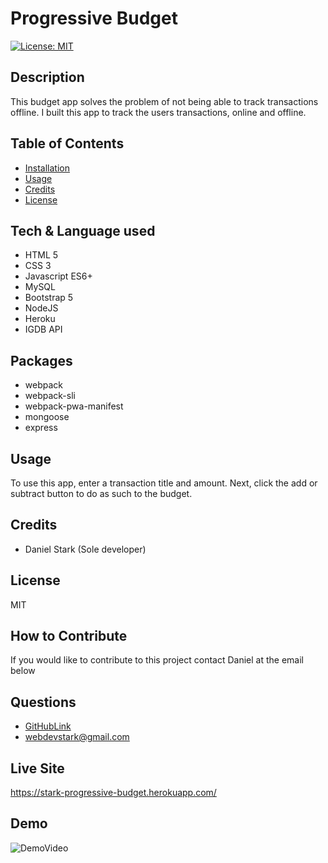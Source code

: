 # Progressive Budget
[![License: MIT](https://img.shields.io/badge/License-MIT-yellow.svg)](https://opensource.org/licenses/MIT)

## Description
This budget app solves the problem of not being able to track transactions offline. I built this app to track the users transactions, online and offline. 

## Table of Contents
- [Installation](#installation)
- [Usage](#usage)
- [Credits](#credits)
- [License](#license)

## Tech & Language used
- HTML 5
- CSS 3
- Javascript ES6+
- MySQL
- Bootstrap 5
- NodeJS
- Heroku
- IGDB API

## Packages
- webpack
- webpack-sli
- webpack-pwa-manifest
- mongoose
- express 

## Usage
To use this app, enter a transaction title and amount. Next, click the add or subtract button to do as such to the budget.

## Credits
- Daniel Stark (Sole developer)

## License
MIT

## How to Contribute
If you would like to contribute to this project contact Daniel at the email below

## Questions
* [GitHubLink](https://github.com/Revivedaniel)
* <a href="mailto:webdevstark@gmail.com">webdevstark@gmail.com</a>

## Live Site
https://stark-progressive-budget.herokuapp.com/

## Demo
![DemoVideo](./images/progressiveBudgetDemo.gif)